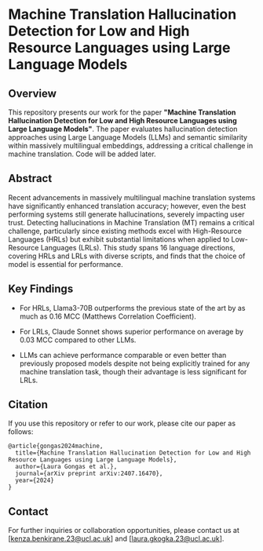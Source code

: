 # Machine Translation Hallucination Detection for Low and High Resource Languages using Large Language Models

## Overview

This repository presents our work for the paper **"Machine Translation Hallucination Detection for Low and High Resource Languages using Large Language Models"**. The paper evaluates hallucination detection approaches using Large Language Models (LLMs) and semantic similarity within massively multilingual embeddings, addressing a critical challenge in machine translation. 
Code will be added later.

## Abstract

Recent advancements in massively multilingual machine translation systems have significantly enhanced translation accuracy; however, even the best performing systems still generate hallucinations, severely impacting user trust. Detecting hallucinations in Machine Translation (MT) remains a critical challenge, particularly since existing methods excel with High-Resource Languages (HRLs) but exhibit substantial limitations when applied to Low-Resource Languages (LRLs). This study spans 16 language directions, covering HRLs and LRLs with diverse scripts, and finds that the choice of model is essential for performance.

## Key Findings

- For HRLs, Llama3-70B outperforms the previous state of the art by as much as 0.16 MCC (Matthews Correlation Coefficient).
  
- For LRLs, Claude Sonnet shows superior performance on average by 0.03 MCC compared to other LLMs.

- LLMs can achieve performance comparable or even better than previously proposed models despite not being explicitly trained for any machine translation task, though their advantage is less significant for LRLs.


## Citation

If you use this repository or refer to our work, please cite our paper as follows:

```
@article{gongas2024machine,
  title={Machine Translation Hallucination Detection for Low and High Resource Languages using Large Language Models},
  author={Laura Gongas et al.},
  journal={arXiv preprint arXiv:2407.16470},
  year={2024}
}
```

## Contact

For further inquiries or collaboration opportunities, please contact us at [kenza.benkirane.23@ucl.ac.uk] and [laura.gkogka.23@ucl.ac.uk].
